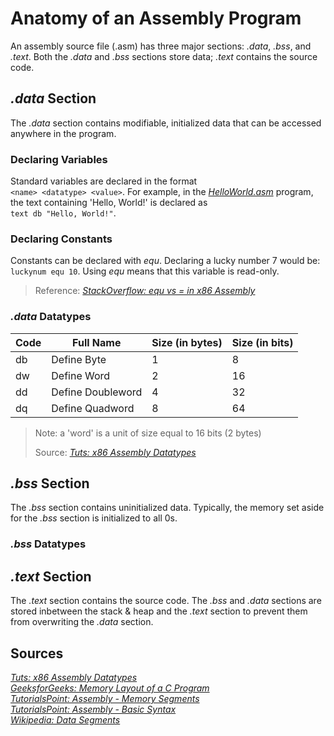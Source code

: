 # Anatomy of an Assembly Program
An assembly source file (.asm) has three major sections: _.data_, _.bss_, and _.text_. Both the _.data_ and _.bss_ sections store data; _.text_ contains the source code.

## _.data_ Section
The _.data_ section contains modifiable, initialized data that can be accessed anywhere in the program.

### Declaring Variables
Standard variables are declared in the format <br /> `<name> <datatype> <value>`. For example, in the [_HelloWorld.asm_](https://github.com/EthanC2/Notes-and-Writeups/blob/main/Assembly%20(x86%2064-bit)/Example%20Programs/HelloWorld.asm) program, the text containing 'Hello, World!' is declared as <br /> `text db "Hello, World!"`.

### Declaring Constants
Constants can be declared with _equ_. Declaring a lucky number 7 would be: `luckynum equ 10`. Using _equ_ means that this variable is read-only.
> Reference: [_StackOverflow: equ vs = in x86 Assembly_](https://stackoverflow.com/questions/28948274/x86-assembly-equ-vs) <br />

### _.data_ Datatypes
| Code | Full Name | Size (in bytes) | Size (in bits) | 
| ---- | --------- | --------------- | -------------- |
| db | Define Byte | 1 | 8 |
| dw | Define Word | 2 | 16 |
| dd | Define Doubleword | 4 | 32 |
| dq | Define Quadword | 8 | 64 |
> Note: a 'word' is a unit of size equal to 16 bits (2 bytes) <br />
> 
> Source: [_Tuts: x86 Assembly Datatypes_](https://www.assemblylanguagetuts.com/x86-assembly-data-types/) <br />

## _.bss_ Section
The _.bss_ section contains uninitialized data. Typically, the memory set aside for the _.bss_ section is initialized to all 0s.

### _.bss_ Datatypes


## _.text_ Section
The _.text_ section contains the source code. The _.bss_ and _.data_ sections are stored inbetween the stack & heap and the _.text_ section to prevent them from
overwriting the _.data_ section.


## Sources
[_Tuts: x86 Assembly Datatypes_](https://www.assemblylanguagetuts.com/x86-assembly-data-types/) <br />
[_GeeksforGeeks: Memory Layout of a C Program_](https://www.geeksforgeeks.org/memory-layout-of-c-program/) <br />
[_TutorialsPoint: Assembly - Memory Segments_](https://www.tutorialspoint.com/assembly_programming/assembly_memory_segments.htm) <br />
[_TutorialsPoint: Assembly - Basic Syntax_](https://www.tutorialspoint.com/assembly_programming/assembly_basic_syntax.htm) <br />
[_Wikipedia: Data Segments_](https://en.wikipedia.org/wiki/Data_segment) <br />
